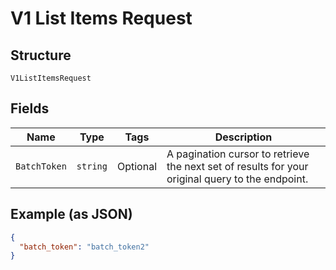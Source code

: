 
# V1 List Items Request

## Structure

`V1ListItemsRequest`

## Fields

| Name | Type | Tags | Description |
|  --- | --- | --- | --- |
| `BatchToken` | `string` | Optional | A pagination cursor to retrieve the next set of results for your<br>original query to the endpoint. |

## Example (as JSON)

```json
{
  "batch_token": "batch_token2"
}
```

